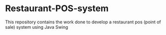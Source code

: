 # Restaurant-POS-system
This repository contains the work done to develop a restaurant pos (point of sale) system using Java Swing
